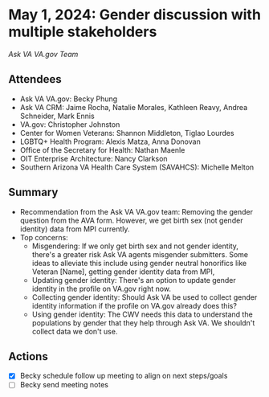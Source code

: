 # May 1, 2024:  Gender discussion with multiple stakeholders  
_Ask VA VA.gov Team_

## Attendees
- Ask VA VA.gov: Becky Phung
- Ask VA CRM: Jaime Rocha, Natalie Morales, Kathleen Reavy, Andrea Schneider, Mark Ennis
- VA.gov: Christopher Johnston
- Center for Women Veterans: Shannon Middleton, Tiglao Lourdes
- LGBTQ+ Health Program: Alexis Matza, Anna Donovan
- Office of the Secretary for Health: Nathan Maenle
- OIT Enterprise Architecture: Nancy Clarkson
- Southern Arizona VA Health Care System (SAVAHCS): Michelle Melton

## Summary
- Recommendation from the Ask VA VA.gov team: Removing the gender question from the AVA form. However, we get birth sex (not gender identity) data from MPI currently. 
- Top concerns:
   - Misgendering: If we only get birth sex and not gender identity, there's a greater risk Ask VA agents misgender submitters. Some ideas to alleviate this include using gender neutral honorifics like Veteran [Name], getting gender identity data from MPI, 
   - Updating gender identity: There's an option to update gender identity in the profile on VA.gov right now.
   - Collecting gender identity: Should Ask VA be used to collect gender identity information if the profile on VA.gov already does this?
   - Using gender identity: The CWV needs this data to understand the populations by gender that they help through Ask VA. We shouldn't collect data we don't use.
     
## Actions
- [x] Becky schedule follow up meeting to align on next steps/goals
- [ ] Becky send meeting notes 
